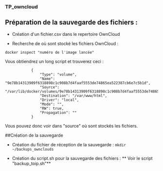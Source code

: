 ### TP_owncloud

## Préparation de la sauvegarde des fichiers :

- Création d'un fichier.csv dans le repertoire OwnCloud

- Recherche de où sont stocké les fichiers OwnCloud :

```docker inspect "numéro de l'image lancée"```

Vous obtiendrez un long script et trouverez ceci :
```"Mounts": [
            {
                "Type": "volume",
                "Name": "9e78b14313909f6318898c1c908b7d4faaf5553de74865ea522387cb6e7c5b1d",
                "Source": "/var/lib/docker/volumes/9e78b14313909f6318898c1c908b7d4faaf5553de74865ea522387cb6e7c5b1d/_data",
                "Destination": "/var/www/html",
                "Driver": "local",
                "Mode": "",
                "RW": true,
                "Propagation": ""
            }
```
Vous pouvez donc voir dans "source" où sont stockés les fichiers.

##Création de la sauvegarde

- Création du fichier de réception de la sauvegarde :
```mkdir ~/backups_ownclouds```

- Création du script.sh pour la sauvegarde des fichiers :
** Voir le script "backup_toip.sh"**








